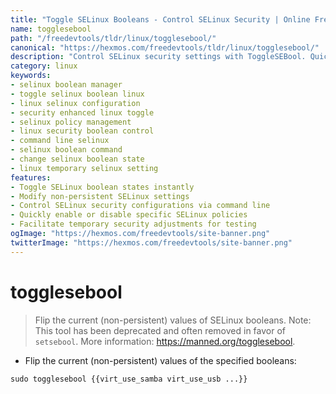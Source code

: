 ```yaml
---
title: "Toggle SELinux Booleans - Control SELinux Security | Online Free DevTools by Hexmos"
name: togglesebool
path: "/freedevtools/tldr/linux/togglesebool/"
canonical: "https://hexmos.com/freedevtools/tldr/linux/togglesebool/"
description: "Control SELinux security settings with ToggleSEBool. Quickly toggle booleans for temporary security adjustments using this Linux tool. Free online tool, no registration required."
category: linux
keywords:
- selinux boolean manager
- toggle selinux boolean linux
- linux selinux configuration
- security enhanced linux toggle
- selinux policy management
- linux security boolean control
- command line selinux
- selinux boolean command
- change selinux boolean state
- linux temporary selinux setting
features:
- Toggle SELinux boolean states instantly
- Modify non-persistent SELinux settings
- Control SELinux security configurations via command line
- Quickly enable or disable specific SELinux policies
- Facilitate temporary security adjustments for testing
ogImage: "https://hexmos.com/freedevtools/site-banner.png"
twitterImage: "https://hexmos.com/freedevtools/site-banner.png"
---
```


# togglesebool

> Flip the current (non-persistent) values of SELinux booleans.
> Note: This tool has been deprecated and often removed in favor of `setsebool`.
> More information: <https://manned.org/togglesebool>.

- Flip the current (non-persistent) values of the specified booleans:

`sudo togglesebool {{virt_use_samba virt_use_usb ...}}`
